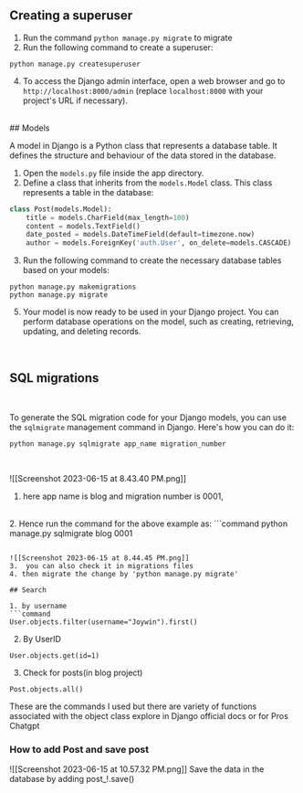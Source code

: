 
<br>

## Creating a superuser
1. Run the command `python manage.py migrate` to migrate
2. Run the following command to create a superuser:
```command
python manage.py createsuperuser
```
4. To access the Django admin interface, open a web browser and go to `http://localhost:8000/admin` (replace `localhost:8000` with your project's URL if necessary).
<br>
## Models

  
A model in Django is a Python class that represents a database table. It defines the structure and behaviour of the data stored in the database.

1. Open the `models.py` file inside the app directory.
2. Define a class that inherits from the `models.Model` class. This class represents a table in the database:
```python
class Post(models.Model):
	title = models.CharField(max_length=100)
	content = models.TextField()
	date_posted = models.DateTimeField(default=timezone.now)
	author = models.ForeignKey('auth.User', on_delete=models.CASCADE)
```
3. Run the following command to create the necessary database tables based on your models:
```command
python manage.py makemigrations 
python manage.py migrate
```
5.  Your model is now ready to be used in your Django project. You can perform database operations on the model, such as creating, retrieving, updating, and deleting records.

<br>

## SQL migrations

<br> 

To generate the SQL migration code for your Django models, you can use the `sqlmigrate` management command in Django. Here's how you can do it:

```command
python manage.py sqlmigrate app_name migration_number
```
<br>

![[Screenshot 2023-06-15 at 8.43.40 PM.png]]
1. here app name is blog and migration number is 0001, 
<br>
2. Hence run the command for the above example as:
```command
python manage.py sqlmigrate blog 0001

```

![[Screenshot 2023-06-15 at 8.44.45 PM.png]]
3.  you can also check it in migrations files
4. then migrate the change by 'python manage.py migrate'

## Search

1. by username
```command
User.objects.filter(username="Joywin").first()
```

2. By UserID
```command
User.objects.get(id=1)
```

3. Check for posts(in blog project)
```command
Post.objects.all()
```

These are the commands I used but there are variety of functions associated with the object class explore in Django official docs or for Pros Chatgpt

### How to add Post and save post

![[Screenshot 2023-06-15 at 10.57.32 PM.png]]
Save the data in the database by adding post_!.save()